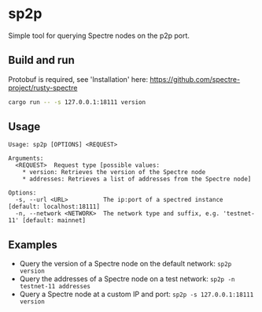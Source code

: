 # sp2p

Simple tool for querying Spectre nodes on the p2p port.

## Build and run

Protobuf is required, see 'Installation' here: https://github.com/spectre-project/rusty-spectre

```bash
cargo run -- -s 127.0.0.1:18111 version
```

## Usage

```text
Usage: sp2p [OPTIONS] <REQUEST>

Arguments:
  <REQUEST>  Request type [possible values:
    * version: Retrieves the version of the Spectre node
    * addresses: Retrieves a list of addresses from the Spectre node]

Options:
  -s, --url <URL>          The ip:port of a spectred instance [default: localhost:18111]
  -n, --network <NETWORK>  The network type and suffix, e.g. 'testnet-11' [default: mainnet]
```

## Examples

- Query the version of a Spectre node on the default network: `sp2p version`
- Query the addresses of a Spectre node on a test network: `sp2p -n testnet-11 addresses`
- Query a Spectre node at a custom IP and port: `sp2p -s 127.0.0.1:18111 version`
